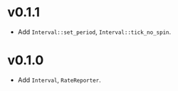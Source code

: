 # v0.1.1
* Add `Interval::set_period`, `Interval::tick_no_spin`.

# v0.1.0
* Add `Interval`, `RateReporter`.
